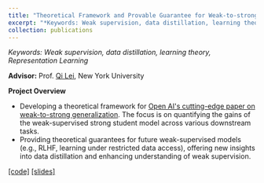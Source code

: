 ```yaml
---
title: "Theoretical Framework and Provable Guarantee for Weak-to-strong Generalization"
excerpt: "*Keywords: Weak supervision, data distillation, learning theory, Representation Learning*<br/><img src='/images/img3.png' width='450'>"
collection: publications
---
```


*Keywords: Weak supervision, data distillation, learning theory, Representation Learning*

**Advisor:** Prof. [Qi Lei](https://cecilialeiqi.github.io/), New York University

**Project Overview**

- Developing a theoretical framework for [Open AI's cutting-edge paper on weak-to-strong generalization](https://arxiv.org/abs/2312.09390). The focus is on quantifying the gains of the weak-supervised strong student model across various downstream tasks.
- Providing theoretical guarantees for future weak-supervised models (e.g., RLHF, learning under restricted data access), offering new insights into data distillation and enhancing understanding of weak supervision.

  
[[code]](https://li-yunai.github.io//portfolio/portfolio-1/)
[[slides]](https://li-yunai.github.io//portfolio/portfolio-1/)
